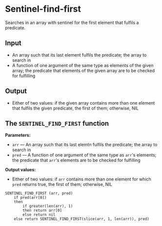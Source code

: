 # Sentinel-find-first

Searches in an array with sentinel for the first element that fulfils a predicate.

## Input

- An array such that its last element fulfils the predicate; the array to search in
- A function of one argument of the same type as elements of the given array; the predicate that elements of the given array are to be checked for fulfilling


## Output

- Either of two values: if the given array contains more than one element that fulfils the given predicate, the first of them; otherwise, NIL

## The `SENTINEL_FIND_FIRST` function

**Parameters:**

- `arr` — An array such that its last elemtn fulfils the predicate; the array to search in
- `pred` — A function of one argument of the same type as `arr`'s elements; the predicate that `arr`'s elements are to be checked for fulfilling

**Output values:**

- Either of two values: if `arr` contains more than one element for which `pred` returns true, the first of them; otherwise, NIL

```
SENTINEL_FIND_FIRST (arr, pred)
	if pred(arr[0])
	then
		if greater(len(arr), 1)
		then return arr[0]
		else return nil
	else return SENTINEL_FIND_FIRST(slice(arr, 1, len(arr)), pred)
```